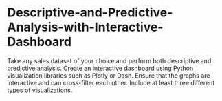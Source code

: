 # Descriptive-and-Predictive-Analysis-with-Interactive-Dashboard
Take any sales dataset of your choice and perform both descriptive and predictive analysis. Create an interactive dashboard using Python visualization libraries such as Plotly or Dash. Ensure that the graphs are interactive and can cross-filter each other. Include at least three different types of visualizations.
